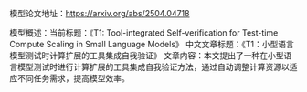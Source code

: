 模型论文地址：https://arxiv.org/abs/2504.04718

模型概述：当前标题：《T1: Tool-integrated Self-verification for Test-time Compute Scaling in Small Language Models》
中文文章标题：《T1：小型语言模型测试时计算扩展的工具集成自我验证》
文章内容：本文提出了一种在小型语言模型测试时进行计算扩展的工具集成自我验证方法，通过自动调整计算资源以适应不同任务需求，提高模型效率。

